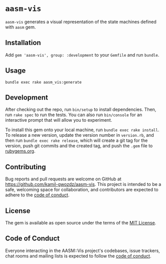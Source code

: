 # `aasm-vis`

`aasm-vis` generates a visual representation of the state machines defined with `aasm` gem.

## Installation

Add `gem 'aasm-vis', group: :development` to your `Gemfile` and run `bundle`.

## Usage

`bundle exec rake aasm_vis:generate`

## Development

After checking out the repo, run `bin/setup` to install dependencies. Then, run `rake spec` to run the tests. You can also run `bin/console` for an interactive prompt that will allow you to experiment.

To install this gem onto your local machine, run `bundle exec rake install`. To release a new version, update the version number in `version.rb`, and then run `bundle exec rake release`, which will create a git tag for the version, push git commits and the created tag, and push the `.gem` file to [rubygems.org](https://rubygems.org).

## Contributing

Bug reports and pull requests are welcome on GitHub at https://github.com/kamil-gwozdz/aasm-vis. This project is intended to be a safe, welcoming space for collaboration, and contributors are expected to adhere to the [code of conduct](https://github.com/[USERNAME]/aasm-vis/blob/main/CODE_OF_CONDUCT.md).

## License

The gem is available as open source under the terms of the [MIT License](https://opensource.org/licenses/MIT).

## Code of Conduct

Everyone interacting in the AASM::Vis project's codebases, issue trackers, chat rooms and mailing lists is expected to follow the [code of conduct](https://github.com/[USERNAME]/aasm-vis/blob/main/CODE_OF_CONDUCT.md).
